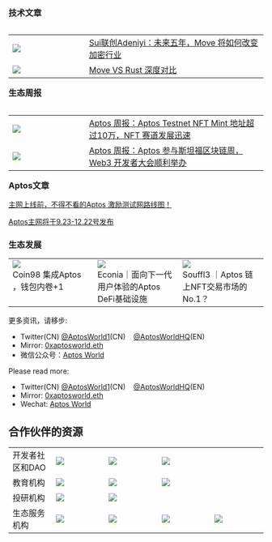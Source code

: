 ### 技术文章

<table rules="none" align="left">
<tr>
    <td width= 30%>
    <left>
       <image src=".././images/suichange.jpeg">
    </left>
    </td>
    <td>
    <left><a href="https://mirror.xyz/0xaptosworld.eth/_KeNIIzDPfMd4nha2JhTMCiJ0FjPcH1GuyZKWArWDYk?accessToken=eyJhbGciOiJIUzI1NiIsImtpZCI6ImRlZmF1bHQiLCJ0eXAiOiJKV1QifQ.eyJleHAiOjE2NjQwMTg2MTAsImZpbGVHVUlEIjoiNDdrZ0pYcmpwUmgwbjlxViIsImlhdCI6MTY2NDAxODMxMCwiaXNzIjoidXBsb2FkZXJfYWNjZXNzX3Jlc291cmNlIiwidXNlcklkIjotNzE4Nzg3NzY4Nn0.J4mSpwCKcUcF3Ysk2VbxHRIVWZFdcCDrRXw5khMlZ2c">Sui联创Adeniyi：未来五年，Move 将如何改变加密行业</a>
    </left>
    </td>
</tr>
<tr>
    <td width= 30%>
    <left>
       <image src=".././images/moveVSrust.jpeg">
    </left>
    </td>
    <td>
    <left><a href="https://mirror.xyz/0xaptosworld.eth/L0MP8pHHF4ZBJJ6t0IoDFbePL5QHUXx-z5_nr6G2t38?accessToken=eyJhbGciOiJIUzI1NiIsImtpZCI6ImRlZmF1bHQiLCJ0eXAiOiJKV1QifQ.eyJleHAiOjE2NjQwMTg2MTAsImZpbGVHVUlEIjoiNDdrZ0pYcmpwUmgwbjlxViIsImlhdCI6MTY2NDAxODMxMCwiaXNzIjoidXBsb2FkZXJfYWNjZXNzX3Jlc291cmNlIiwidXNlcklkIjotNzE4Nzg3NzY4Nn0.J4mSpwCKcUcF3Ysk2VbxHRIVWZFdcCDrRXw5khMlZ2c">Move VS Rust 深度对比</a>
    </left>
    </td>
</tr>
</table>

### 生态周报

<table rules="none" align="left">
<tr>
    <td width= 30%>
    <left>
       <image src=".././images/aptostestnet.jpeg">
    </left>
    </td>
    <td>
    <left><a href="https://mirror.xyz/0xaptosworld.eth/z4DOoqGdMfp94jdRWSCbRI9Gzkmvmkz70w8Uw6PwssQ?accessToken=eyJhbGciOiJIUzI1NiIsImtpZCI6ImRlZmF1bHQiLCJ0eXAiOiJKV1QifQ.eyJleHAiOjE2NjQwMTg2MTAsImZpbGVHVUlEIjoiNDdrZ0pYcmpwUmgwbjlxViIsImlhdCI6MTY2NDAxODMxMCwiaXNzIjoidXBsb2FkZXJfYWNjZXNzX3Jlc291cmNlIiwidXNlcklkIjotNzE4Nzg3NzY4Nn0.J4mSpwCKcUcF3Ysk2VbxHRIVWZFdcCDrRXw5khMlZ2c">Aptos 周报：Aptos Testnet NFT Mint 地址超过10万，NFT 赛道发展迅速</a>
    </left>
    </td>
</tr>
<tr>
    <td width= 30%>
    <left>
       <image src=".././images/aptosweekrecap.jpeg">
    </left>
    </td>
    <td>
    <left><a href="https://mirror.xyz/0xaptosworld.eth/PFPYXgyAAPLJ3C4l_s-zvxZZl0wcC2_G0dUw2eV8PmQ?accessToken=eyJhbGciOiJIUzI1NiIsImtpZCI6ImRlZmF1bHQiLCJ0eXAiOiJKV1QifQ.eyJleHAiOjE2NjQwMTg2MTAsImZpbGVHVUlEIjoiNDdrZ0pYcmpwUmgwbjlxViIsImlhdCI6MTY2NDAxODMxMCwiaXNzIjoidXBsb2FkZXJfYWNjZXNzX3Jlc291cmNlIiwidXNlcklkIjotNzE4Nzg3NzY4Nn0.J4mSpwCKcUcF3Ysk2VbxHRIVWZFdcCDrRXw5khMlZ2c">Aptos 周报：Aptos 参与斯坦福区块链周，Web3 开发者大会顺利举办</a>
    </left>
    </td>
</tr>
</table>

### Aptos文章

[主网上线前，不得不看的Aptos 激励测试网路线图！](https://mirror.xyz/0xaptosworld.eth/F03c96JDKewd3Txj507Uvg_YPhy8mRXR1eeb9Yt4V2Y?accessToken=eyJhbGciOiJIUzI1NiIsImtpZCI6ImRlZmF1bHQiLCJ0eXAiOiJKV1QifQ.eyJleHAiOjE2NjQwMTg2MTAsImZpbGVHVUlEIjoiNDdrZ0pYcmpwUmgwbjlxViIsImlhdCI6MTY2NDAxODMxMCwiaXNzIjoidXBsb2FkZXJfYWNjZXNzX3Jlc291cmNlIiwidXNlcklkIjotNzE4Nzg3NzY4Nn0.J4mSpwCKcUcF3Ysk2VbxHRIVWZFdcCDrRXw5khMlZ2c)

[Aptos主网将于9.23-12.22号发布](https://mirror.xyz/0xaptosworld.eth/WjMflRdiA_cB_6xFt4EnfkStM0mxuy7Pv3cOBJrpC2E?accessToken=eyJhbGciOiJIUzI1NiIsImtpZCI6ImRlZmF1bHQiLCJ0eXAiOiJKV1QifQ.eyJleHAiOjE2NjQwMTg2MTAsImZpbGVHVUlEIjoiNDdrZ0pYcmpwUmgwbjlxViIsImlhdCI6MTY2NDAxODMxMCwiaXNzIjoidXBsb2FkZXJfYWNjZXNzX3Jlc291cmNlIiwidXNlcklkIjotNzE4Nzg3NzY4Nn0.J4mSpwCKcUcF3Ysk2VbxHRIVWZFdcCDrRXw5khMlZ2c)

### 生态发展

<table>
<tr>
<td width=33% valign="top">
<div>
<a href="https://mirror.xyz/0xaptosworld.eth/zkOG5MOPtREuNInYDWNYf2dXhZ5ISwjpg-4nNs_PhwU?accessToken=eyJhbGciOiJIUzI1NiIsImtpZCI6ImRlZmF1bHQiLCJ0eXAiOiJKV1QifQ.eyJleHAiOjE2NjQwMTg2MTAsImZpbGVHVUlEIjoiNDdrZ0pYcmpwUmgwbjlxViIsImlhdCI6MTY2NDAxODMxMCwiaXNzIjoidXBsb2FkZXJfYWNjZXNzX3Jlc291cmNlIiwidXNlcklkIjotNzE4Nzg3NzY4Nn0.J4mSpwCKcUcF3Ysk2VbxHRIVWZFdcCDrRXw5khMlZ2c"><image src=".././images/coin98.jpeg"></a>
</div>
<div id = "d1" align="left">
Coin98 集成Aptos ，钱包内卷+1
</div>
</td>
<td width=33% valign="top">
<div>
<a href="https://mirror.xyz/0xaptosworld.eth/z-Qr5H13OI_WbwEcPN_LbZQp9B8V8rTCvcQ_vRsbD_I?accessToken=eyJhbGciOiJIUzI1NiIsImtpZCI6ImRlZmF1bHQiLCJ0eXAiOiJKV1QifQ.eyJleHAiOjE2NjQwMjgzMzgsImZpbGVHVUlEIjoiNDdrZ0pYcmpwUmgwbjlxViIsImlhdCI6MTY2NDAyODAzOCwiaXNzIjoidXBsb2FkZXJfYWNjZXNzX3Jlc291cmNlIiwidXNlcklkIjotNzE4ODIxMTkxOX0.RshmqEjInvyI_r30tuik7aFisClwZ8mjleHj4S69SrU"><image src=".././images/movevalue.jpeg"></a>
</div>
<div align="left">
Econia｜面向下一代用户体验的Aptos DeFi基础设施
</div>
</td>
<td width=33% valign="top">
<div><a href="https://mirror.xyz/0xaptosworld.eth/oV9_9aXRsm1ZAXt4-N_ne_rjuygbWc8ZDdG5u_vF3SM?accessToken=eyJhbGciOiJIUzI1NiIsImtpZCI6ImRlZmF1bHQiLCJ0eXAiOiJKV1QifQ.eyJleHAiOjE2NjQwMjgzMzgsImZpbGVHVUlEIjoiNDdrZ0pYcmpwUmgwbjlxViIsImlhdCI6MTY2NDAyODAzOCwiaXNzIjoidXBsb2FkZXJfYWNjZXNzX3Jlc291cmNlIiwidXNlcklkIjotNzE4ODIxMTkxOX0.RshmqEjInvyI_r30tuik7aFisClwZ8mjleHj4S69SrU"><image src=".././images/Souffl3.jpeg"></a>
</div>
<div align="left">
Souffl3 ｜Aptos 链上NFT交易市场的No.1？
</div>
</td>
</tr>
</table>

更多资讯，请移步:
- Twitter(CN) [@AptosWorld1](https://twitter.com/AptosWorld1)(CN)&nbsp;&nbsp;&nbsp;&nbsp;[@AptosWorldHQ](https://twitter.com/AptosWorldHQ)(EN)
- Mirror: [0xaptosworld.eth](https://mirror.xyz/0xaptosworld.eth)
- 微信公众号：[Aptos World](Wechat.md)

Please read more:
- Twitter(CN) [@AptosWorld1](https://twitter.com/AptosWorld1)(CN)&nbsp;&nbsp;&nbsp;&nbsp;[@AptosWorldHQ](https://twitter.com/AptosWorldHQ)(EN)
- Mirror: [0xaptosworld.eth](https://mirror.xyz/0xaptosworld.eth)
- Wechat: [Aptos World](Wechat.md)


## 合作伙伴的资源

<table border=0>
    <tr>
        <td width=17%>
            开发者社区和DAO
        </td>
        <td>
            <image src="./images/Cooperators/DAO/MoveDAO.png">
        </td>
        <td>
            <image src="./images/Cooperators/DAO/MoveFans.png">
        </td>
        <td>
            <image src="./images/Cooperators/DAO/MouseGeek.png">
        </td>
    </tr>
    <tr>
        <td width=17%>
            教育机构
        </td>
        <td>
            <image src="./images/Cooperators/edu/aptoseden.png">
        </td>
        <td>
            <image src="./images/Cooperators/edu/blockchainacademy.png">
        </td>
        <td>
            <image src="./images/Cooperators/edu/DC.png">
        </td>
    </tr>
    <tr>
        <td width=17%>
            投研机构
        </td>
        <td>
            <image src="./images/Cooperators/investor/aveslair.png">
        </td>
        <td>
            <image src="./images/Cooperators/investor/nothing.jpg">
        </td>
    </tr>
    <tr>
        <td width=17%>
            生态服务机构
        </td>
        <td>
            <image src="./images/Cooperators/services/e3.jpg">
        </td>
        <td>
            <image src="./images/Cooperators/services/DeJob.jpg">
        </td>
        <td>
            <image src="./images/Cooperators/services/MoveBit.png">
        </td>
        <td>
            <image src="./images/Cooperators/services/aptoshub.png">
        </td>
    </tr>
</table>